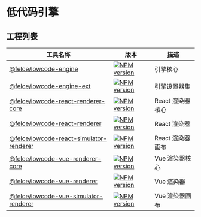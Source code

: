 # 低代码引擎

## 工程列表

<!-- ### 核心模块 -->
<!-- 
#### @felce/lowcode-engine 引擎核心

[![NPM version][npm-image]][npm-url] [![NPM downloads][download-image]][download-url]

[![][issues-helper-image]][issues-helper-url] [![Issues need help][help-wanted-image]][help-wanted-url]

[![codecov][codecov-image-url]][codecov-url] [![Awesome](https://cdn.rawgit.com/sindresorhus/awesome/d7305f38d29fed78fa85652e3a63e154dd8e8829/media/badge.svg)](https://github.com/lowcode-workspace/awesome-lowcode-engine)
 -->


| 工具名称                                                                       | 版本                                                                                   | 描述             |
| ------------------------------------------------------------------------------ | -------------------------------------------------------------------------------------- | ---------------- |
| [@felce/lowcode-engine][github-url]                                    | [![NPM version][npm-image]][npm-url]                                           | 引擎核心     |
| [@felce/lowcode-engine-ext][github-ext-url]                                    | [![NPM version][npm-ext-image]][npm-ext-url]                                           | 引擎设置器集     |
| [@felce/lowcode-react-renderer-core][github-react-renderer-core-url]           | [![NPM version][npm-react-renderer-core-image]][npm-react-renderer-core-url]           | React 渲染器核心 |
| [@felce/lowcode-react-renderer][github-react-renderer-url]                     | [![NPM version][npm-react-renderer-image]][npm-react-renderer-url]                     | React 渲染器     |
| [@felce/lowcode-react-simulator-renderer][github-react-simulator-renderer-url] | [![NPM version][npm-react-simulator-renderer-image]][npm-react-simulator-renderer-url] | React 渲染器画布 |
| [@felce/lowcode-vue-renderer-core][github-vue-renderer-core-url]               | [![NPM version][npm-vue-renderer-core-image]][npm-vue-renderer-core-url]               | Vue 渲染器核心   |
| [@felce/lowcode-vue-renderer][github-vue-renderer-url]                         | [![NPM version][npm-vue-renderer-image]][npm-vue-renderer-url]                         | Vue 渲染器       |
| [@felce/lowcode-vue-simulator-renderer][github-vue-simulator-renderer-url]     | [![NPM version][npm-vue-simulator-renderer-image]][npm-vue-simulator-renderer-url]     | Vue 渲染器画布   |

<!-- core -->

[npm-image]: https://img.shields.io/npm/v/@felce/lowcode-engine.svg?style=flat-square
[npm-url]: http://npmjs.org/package/@felce/lowcode-engine
[github-url]: http://github.com/fe-lce/lowcode-engine
[download-image]: https://img.shields.io/npm/dm/@felce/lowcode-engine.svg?style=flat-square
[download-url]: https://npmjs.org/package/@felce/lowcode-engine
[help-wanted-image]: https://flat.badgen.net/github/label-issues/fe-lce/lowcode-engine/help%20wanted/open
[help-wanted-url]: https://github.com/fe-lce/lowcode-engine/issues?q=is%3Aopen+is%3Aissue+label%3A%22help+wanted%22
[issues-helper-image]: https://img.shields.io/badge/using-issues--helper-orange?style=flat-square
[issues-helper-url]: https://github.com/actions-cool/issues-helper
[codecov-image-url]: https://codecov.io/gh/fe-lce/lowcode-engine/branch/main/graph/badge.svg
[codecov-url]: https://codecov.io/gh/fe-lce/lowcode-engine

<!-- setter -->

[npm-ext-image]: https://img.shields.io/npm/v/@felce/lowcode-engine-ext.svg?style=flat-square
[npm-ext-url]: http://npmjs.org/package/@felce/lowcode-engine-ext
[github-ext-url]: https://github.com/fe-lce/lowcode-engine-ext
[download-ext-image]: https://img.shields.io/npm/dm/@felce/lowcode-engine-ext.svg?style=flat-square
[download-ext-url]: https://npmjs.org/package/@felce/lowcode-engine-ext
<!-- React 系列 -->

[npm-react-renderer-core-url]: http://npmjs.org/package/@felce/lowcode-react-renderer-core
[npm-react-renderer-core-image]: https://img.shields.io/npm/v/@felce/lowcode-react-renderer-core.svg?style=flat-square
[github-react-renderer-core-url]: https://github.com/fe-lce/lowcode-engine-react/tree/main/packages/renderer-core
[npm-react-renderer-url]: http://npmjs.org/package/@felce/lowcode-react-renderer
[npm-react-renderer-image]: https://img.shields.io/npm/v/@felce/lowcode-react-renderer.svg?style=flat-square
[github-react-renderer-url]: https://github.com/fe-lce/lowcode-engine-react/tree/main/packages/react-renderer
[npm-react-simulator-renderer-url]: http://npmjs.org/package/@felce/lowcode-react-simulator-renderer
[npm-react-simulator-renderer-image]: https://img.shields.io/npm/v/@felce/lowcode-react-simulator-renderer.svg?style=flat-square
[github-react-simulator-renderer-url]: https://github.com/fe-lce/lowcode-engine-react/tree/main/packages/react-simulator-renderer

<!-- Vue 系列 -->

[npm-vue-renderer-core-url]: http://npmjs.org/package/@felce/lowcode-vue-renderer-core
[npm-vue-renderer-core-image]: https://img.shields.io/npm/v/@felce/lowcode-vue-renderer-core.svg?style=flat-square
[github-vue-renderer-core-url]: https://github.com/fe-lce/lowcode-engine-vue/tree/main/packages/renderer-core
[npm-vue-renderer-url]: http://npmjs.org/package/@felce/lowcode-vue-renderer
[npm-vue-renderer-image]: https://img.shields.io/npm/v/@felce/lowcode-vue-renderer.svg?style=flat-square
[github-vue-renderer-url]: https://github.com/fe-lce/lowcode-engine-vue/tree/main/packages/vue-renderer
[npm-vue-simulator-renderer-url]: http://npmjs.org/package/@felce/lowcode-vue-simulator-renderer
[npm-vue-simulator-renderer-image]: https://img.shields.io/npm/v/@felce/lowcode-vue-simulator-renderer.svg?style=flat-square
[github-vue-simulator-renderer-url]: https://github.com/fe-lce/lowcode-engine-vue/tree/main/packages/vue-simulator-renderer
